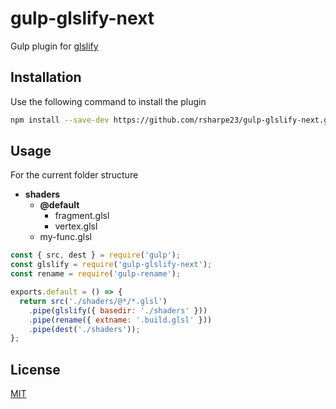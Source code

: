 # gulp-glslify-next

Gulp plugin for [glslify](https://www.npmjs.com/package/glslify)

## Installation

Use the following command to install the plugin

```bash
npm install --save-dev https://github.com/rsharpe23/gulp-glslify-next.git
```

## Usage

For the current folder structure

- **shaders**
    - **@default**
        - fragment.glsl
        - vertex.glsl
    - my-func.glsl

```javascript
const { src, dest } = require('gulp');
const glslify = require('gulp-glslify-next');
const rename = require('gulp-rename');

exports.default = () => {
  return src('./shaders/@*/*.glsl')
    .pipe(glslify({ basedir: './shaders' }))
    .pipe(rename({ extname: '.build.glsl' }))
    .pipe(dest('./shaders'));
};
```

## License

[MIT](https://choosealicense.com/licenses/mit/)
